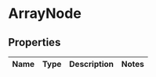 # ArrayNode

## Properties
Name | Type | Description | Notes
------------ | ------------- | ------------- | -------------

